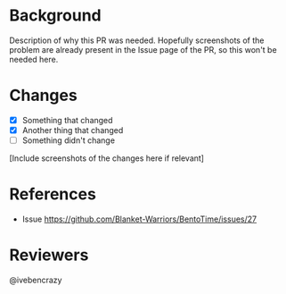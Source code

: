 Background
==========

Description of why this PR was needed. Hopefully screenshots of the problem are already present in the Issue page of the PR, so this won't be needed here.

Changes
=======

- [x] Something that changed
- [x] Another thing that changed
- [ ] Something didn't change

[Include screenshots of the changes here if relevant]

References
==========

 - Issue https://github.com/Blanket-Warriors/BentoTime/issues/27

Reviewers
=========

@ivebencrazy
